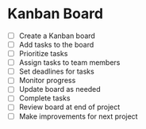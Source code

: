 # Kanban Board
- [ ] Create a Kanban board
- [ ] Add tasks to the board
- [ ] Prioritize tasks
- [ ] Assign tasks to team members
- [ ] Set deadlines for tasks
- [ ] Monitor progress
- [ ] Update board as needed
- [ ] Complete tasks
- [ ] Review board at end of project
- [ ] Make improvements for next project